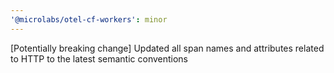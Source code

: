 ```yaml
---
'@microlabs/otel-cf-workers': minor
---
```


[Potentially breaking change] Updated all span names and attributes related to HTTP to the latest semantic conventions
